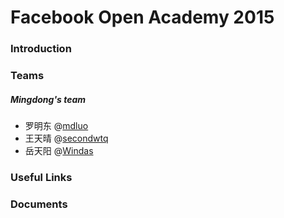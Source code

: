 # Facebook Open Academy 2015

### Introduction



### Teams



##### Mingdong's team
- 罗明东 @[mdluo](https://github.com/mdluo)
- 王天晴 @[secondwtq](https://github.com/secondwtq)
- 岳天阳 @[Windas](https://github.com/Windas)



### Useful Links



### Documents

